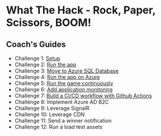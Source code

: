 # What The Hack - Rock, Paper, Scissors, BOOM!

## Coach's Guides

- Challenge 1: [Setup](01-Setup.md)
- Challenge 2: [Run the app](02-RunTheApp.md)
- Challenge 3: [Move to Azure SQL Database](03-MoveToAzureSql.md)
- Challenge 4: [Run the app on Azure](04-RunOnAzure.md)
- Challenge 5: [Run the game continuously](05-RunTheGameContinuously.md)
- Challenge 6: [Add application monitoring](06-AddApplicationMonitoring.md)
- Challenge 7: [Build a CI/CD workflow with Github Actions](07-CICDWithGithubActions.md)
- Challenge 8: Implement Azure AD B2C
- Challenge 9: Leverage SignalR
- Challenge 10: Leverage CDN
- Challenge 11: Send a winner notification
- Challenge 12: Run a load test assets